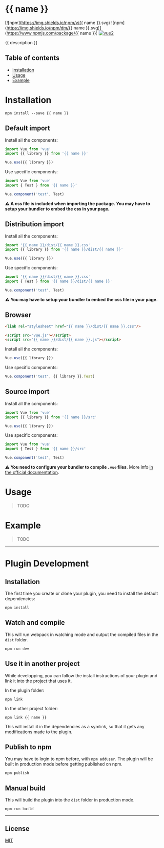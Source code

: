 # {{ name }}

[![npm](https://img.shields.io/npm/v/{{ name }}.svg) ![npm](https://img.shields.io/npm/dm/{{ name }}.svg)](https://www.npmjs.com/package/{{ name }})
[![vue2](https://img.shields.io/badge/vue-2.x-brightgreen.svg)](https://vuejs.org/)

{{ description }}

## Table of contents

- [Installation](#installation)
- [Usage](#usage)
- [Example](#example)

# Installation

```
npm install --save {{ name }}
```

## Default import

Install all the components:

```javascript
import Vue from 'vue'
import {{ library }} from '{{ name }}'

Vue.use({{ library }})
```

Use specific components:

```javascript
import Vue from 'vue'
import { Test } from '{{ name }}'

Vue.component('test', Test)
```

**⚠️ A css file is included when importing the package. You may have to setup your bundler to embed the css in your page.**

## Distribution import

Install all the components:

```javascript
import '{{ name }}/dist/{{ name }}.css'
import {{ library }} from '{{ name }}/dist/{{ name }}'

Vue.use({{ library }})
```

Use specific components:

```javascript
import '{{ name }}/dist/{{ name }}.css'
import { Test } from '{{ name }}/dist/{{ name }}'

Vue.component('test', Test)
```

**⚠️ You may have to setup your bundler to embed the css file in your page.**

## Browser

```html
<link rel="stylesheet" href="{{ name }}/dist/{{ name }}.css"/>

<script src="vue.js"></script>
<script src="{{ name }}/dist/{{ name }}.js"></script>
```

Install all the components:

```javascript
Vue.use({{ library }})
```

Use specific components:

```javascript
Vue.component('test', {{ library }}.Test)
```

## Source import

Install all the components:

```javascript
import Vue from 'vue'
import {{ library }} from '{{ name }}/src'

Vue.use({{ library }})
```

Use specific components:

```javascript
import Vue from 'vue'
import { Test } from '{{ name }}/src'

Vue.component('test', Test)
```

**⚠️ You need to configure your bundler to compile `.vue` files.** More info [in the official documentation](https://vuejs.org/v2/guide/single-file-components.html).

# Usage

> TODO

# Example

> TODO

---

# Plugin Development

## Installation

The first time you create or clone your plugin, you need to install the default dependencies:

```
npm install
```

## Watch and compile

This will run webpack in watching mode and output the compiled files in the `dist` folder.

```
npm run dev
```

## Use it in another project

While developping, you can follow the install instructions of your plugin and link it into the project that uses it.

In the plugin folder:

```
npm link
```

In the other project folder:

```
npm link {{ name }}
```

This will install it in the dependencies as a symlink, so that it gets any modifications made to the plugin.

## Publish to npm

You may have to login to npm before, with `npm adduser`. The plugin will be built in production mode before getting published on npm.

```
npm publish
```

## Manual build

This will build the plugin into the `dist` folder in production mode.

```
npm run build
```

---

## License

[MIT](http://opensource.org/licenses/MIT)
